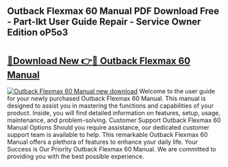## Outback Flexmax 60 Manual PDF Download Free - Part-lkt User Guide Repair - Service Owner Edition oP5o3

# <h2><a href="http://cf25695.oget.top/?id=Outback+Flexmax+60+Manual">🔗Download New 👉🔴 Outback Flexmax 60 Manual</a></h2>

[![Outback Flexmax 60 Manual new download](https://i.imgur.com/5g1atiW.png)](http://cf25695.oget.top/?id=Outback+Flexmax+60+Manual)
Welcome to the user guide for your newly purchased Outback Flexmax 60 Manual. This manual is designed to assist you in mastering the functions and capabilities of your product. Inside, you will find detailed information on features, setup, usage, maintenance, and problem-solving. Customer Support Outback Flexmax 60 Manual Options Should you require assistance, our dedicated customer support team is available to help. This remarkable Outback Flexmax 60 Manual offers a plethora of features to enhance your daily life. Your Success is Our Priority Outback Flexmax 60 Manual. We are committed to providing you with the best possible experience.
